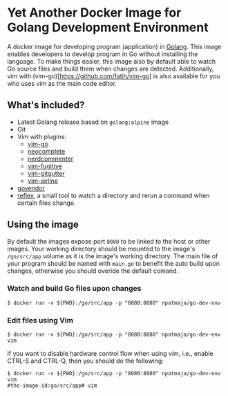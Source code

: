 # Yet Another Docker Image for Golang Development Environment
A docker image for developing program (application) in [Golang](https://golang.org/).
This image enables developers to develop program in Go without installing the language.
To make things easier, this image also by default able to watch Go source files and
build them when changes are detected. Additionally, vim with (vim-go)[https://github.com/fatih/vim-go]
is also available for you who uses vim as the main code editor.

## What's included?
- Latest Golang release based on `golang:alpine` image
- Git
- Vim with plugins:
	- [vim-go](https://github.com/fatih/vim-go)
	- [neocomplete](https://github.com/Shougo/neocomplete.vim)
	- [nerdcommenter](https://github.com/scroolose/nerdcommenter)
	- [vim-fugitive](https://github.com/tpope/vim-fugitive)
	- [vim-gitgutter](https://github.com/vim-gitgutter)
	- [vim-airline](https://github.com/vim-airline)
- [govendor](https://github.com/kardianos/govendor)
- [reflex](https://github.com/cespare/reflex), a small tool to watch a directory and rerun a command when
  certain files change.

## Using the image
By default the images expose port `8080` to be linked to the host or other
images. Your working directory should be mounted to the image's `/go/src/app`
volume as it is the image's working directory. The main file of your program
should be named with `main.go` to benefit the auto build upon changes, otherwise
you should overide the default comand.

### Watch and build Go files upon changes
```
$ docker run -v ${PWD}:/go/src/app -p "8080:8080" npatmaja/go-dev-env
```

### Edit files using Vim
```
$ docker run -v ${PWD}:/go/src/app -p "8080:8080" npatmaja/go-dev-env vim
```
If you want to disable hardware control flow when using vim, i.e., enable
CTRL-S and CTRL-Q, then you should do the following:
```
$ docker run -v ${PWD}:/go/src/app -p "8080:8080" npatmaja/go-dev-env vim
#the-image-id:go/src/app# vim
```
